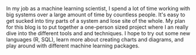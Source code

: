 In my job as a machine learning scientist, I spend a lot of time working with big systems over a large amount of time by countless people. It's easy to get sucked into tiny parts of a system and lose site of the whole. My plan for this blog is to put together a one-person sized project where I an really dive into the different tools and and techniques. I hope to try out some new languages (R, SQL), learn more about creating charts and diagrams, and play around with different machine learning packages.
